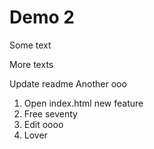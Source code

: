 # Demo 2

Some text

More texts

Update readme
Another ooo

1. Open index.html new feature
2. Free seventy
3. Edit oooo
4. Lover
